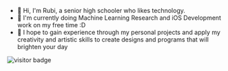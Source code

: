 - 👋 Hi, I'm Rubi, a senior high schooler who likes technology.  
- 🌱 I'm currently doing Machine Learning Research and iOS Development work on my free time :D  
- 📌 I hope to gain experience through my personal projects and apply my creativity and artistic skills to create designs and programs that will brighten your day 



![visitor badge](https://visitor-badge.glitch.me/badge?page_id=rachruby.hey-visitors!)

<!---
- 💞️ I’m looking to collaborate on ...
- 📫 How to reach me ...


rachruby/rachruby is a ✨ special ✨ repository because its `README.md` (this file) appears on your GitHub profile.
You can click the Preview link to take a look at your changes.
--->
